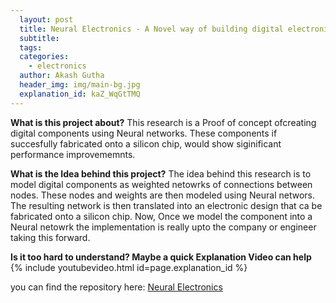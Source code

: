 ```yaml
---
  layout: post
  title: Neural Electronics - A Novel way of building digital electronics
  subtitle: 
  tags: 
  categories: 
    - electronics
  author: Akash Gutha
  header_img: img/main-bg.jpg
  explanation_id: kaZ_WqGtTMQ
---
```


__What is this project about?__
This research is a Proof of concept ofcreating digital components using Neural networks. These components if succesfully fabricated onto a silicon chip, would show siginificant performance improvememnts.

__What is the Idea behind this project?__
The idea behind this research is to model digital components as weighted netowrks of connections between nodes. These nodes and weights are then modeled using Neural networs. The resulting network is then translated into an electronic design that ca be fabricated onto a silicon chip. Now, Once we model the component into a Neural netowrk the implementation is really upto the company or engineer taking this forward.

__Is it too hard to understand? Maybe a quick Explanation Video can help__
{% include youtubevideo.html id=page.explanation_id %}

you can find the repository here: [Neural Electronics](https://github.com/AkashGutha/Neural-Electronics)
